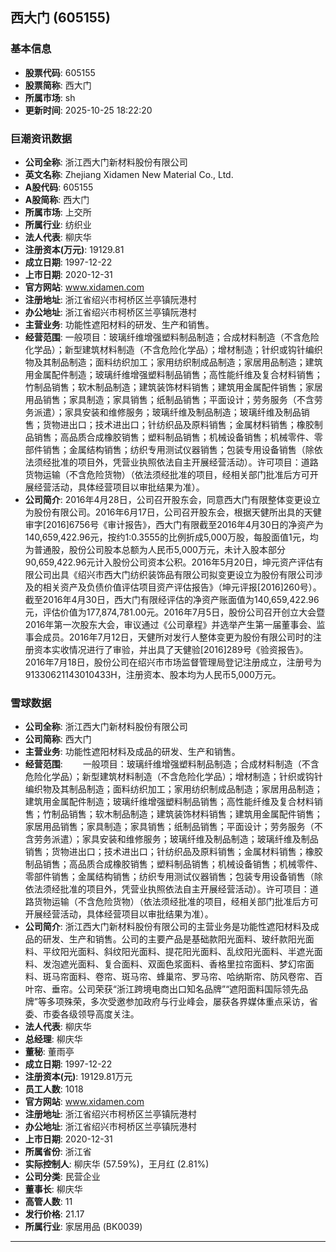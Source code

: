 ## 西大门 (605155)

### 基本信息

- **股票代码**: 605155
- **股票简称**: 西大门
- **所属市场**: sh
- **更新时间**: 2025-10-25 18:22:20

### 巨潮资讯数据

- **公司全称**: 浙江西大门新材料股份有限公司
- **英文名称**: Zhejiang Xidamen New Material Co., Ltd.
- **A股代码**: 605155
- **A股简称**: 西大门
- **所属市场**: 上交所
- **所属行业**: 纺织业
- **法人代表**: 柳庆华
- **注册资本(万元)**: 19129.81
- **成立日期**: 1997-12-22
- **上市日期**: 2020-12-31
- **官方网站**: www.xidamen.com
- **注册地址**: 浙江省绍兴市柯桥区兰亭镇阮港村
- **办公地址**: 浙江省绍兴市柯桥区兰亭镇阮港村
- **主营业务**: 功能性遮阳材料的研发、生产和销售。
- **经营范围**: 一般项目：玻璃纤维增强塑料制品制造；合成材料制造（不含危险化学品）；新型建筑材料制造（不含危险化学品）；增材制造；针织或钩针编织物及其制品制造；面料纺织加工；家用纺织制成品制造；家居用品制造；建筑用金属配件制造；玻璃纤维增强塑料制品销售；高性能纤维及复合材料销售；竹制品销售；软木制品制造；建筑装饰材料销售；建筑用金属配件销售；家居用品销售；家具制造；家具销售；纸制品销售；平面设计；劳务服务（不含劳务派遣）；家具安装和维修服务；玻璃纤维及制品制造；玻璃纤维及制品销售；货物进出口；技术进出口；针纺织品及原料销售；金属材料销售；橡胶制品销售；高品质合成橡胶销售；塑料制品销售；机械设备销售；机械零件、零部件销售；金属结构销售；纺织专用测试仪器销售；包装专用设备销售（除依法须经批准的项目外，凭营业执照依法自主开展经营活动）。许可项目：道路货物运输（不含危险货物）（依法须经批准的项目，经相关部门批准后方可开展经营活动，具体经营项目以审批结果为准）。
- **公司简介**: 2016年4月28日，公司召开股东会，同意西大门有限整体变更设立为股份有限公司。2016年6月17日，公司召开股东会，根据天健所出具的天健审字[2016]6756号《审计报告》，西大门有限截至2016年4月30日的净资产为140,659,422.96元，按约1:0.3555的比例折成5,000万股，每股面值1元，均为普通股，股份公司股本总额为人民币5,000万元，未计入股本部分90,659,422.96元计入股份公司资本公积。2016年5月20日，坤元资产评估有限公司出具《绍兴市西大门纺织装饰品有限公司拟变更设立为股份有限公司涉及的相关资产及负债价值评估项目资产评估报告》（坤元评报[2016]260号）。截至2016年4月30日，西大门有限经评估的净资产账面值为140,659,422.96元，评估价值为177,874,781.00元。2016年7月5日，股份公司召开创立大会暨2016年第一次股东大会，审议通过《公司章程》并选举产生第一届董事会、监事会成员。2016年7月12日，天健所对发行人整体变更为股份有限公司时的注册资本实收情况进行了审验，并出具了天健验[2016]289号《验资报告》。2016年7月18日，股份公司在绍兴市市场监督管理局登记注册成立，注册号为91330621143010433H，注册资本、股本均为人民币5,000万元。

### 雪球数据

- **公司全称**: 浙江西大门新材料股份有限公司
- **公司简称**: 西大门
- **主营业务**: 功能性遮阳材料及成品的研发、生产和销售。
- **经营范围**: 　　一般项目：玻璃纤维增强塑料制品制造；合成材料制造（不含危险化学品）；新型建筑材料制造（不含危险化学品）；增材制造；针织或钩针编织物及其制品制造；面料纺织加工；家用纺织制成品制造；家居用品制造；建筑用金属配件制造；玻璃纤维增强塑料制品销售；高性能纤维及复合材料销售；竹制品销售；软木制品制造；建筑装饰材料销售；建筑用金属配件销售；家居用品销售；家具制造；家具销售；纸制品销售；平面设计；劳务服务（不含劳务派遣）；家具安装和维修服务；玻璃纤维及制品制造；玻璃纤维及制品销售；货物进出口；技术进出口；针纺织品及原料销售；金属材料销售；橡胶制品销售；高品质合成橡胶销售；塑料制品销售；机械设备销售；机械零件、零部件销售；金属结构销售；纺织专用测试仪器销售；包装专用设备销售（除依法须经批准的项目外，凭营业执照依法自主开展经营活动）。许可项目：道路货物运输（不含危险货物）（依法须经批准的项目，经相关部门批准后方可开展经营活动，具体经营项目以审批结果为准）。
- **公司简介**: 浙江西大门新材料股份有限公司的主营业务是功能性遮阳材料及成品的研发、生产和销售。公司的主要产品是基础款阳光面料、玻纤款阳光面料、平纹阳光面料、斜纹阳光面料、提花阳光面料、乱纹阳光面料、半遮光面料、发泡遮光面料、复合面料、双面色浆面料、香格里拉帘面料、梦幻帘面料、斑马帘面料、卷帘、斑马帘、蜂巢帘、罗马帘、哈纳斯帘、防风卷帘、百叶帘、垂帘。公司荣获“浙江跨境电商出口知名品牌”“遮阳面料国际领先品牌”等多项殊荣，多次受邀参加政府与行业峰会，屡获各界媒体重点采访，省委、市委各级领导高度关注。
- **法人代表**: 柳庆华
- **总经理**: 柳庆华
- **董秘**: 董雨亭
- **成立日期**: 1997-12-22
- **注册资本(元)**: 19129.81万元
- **员工人数**: 1018
- **官方网站**: www.xidamen.com
- **注册地址**: 浙江省绍兴市柯桥区兰亭镇阮港村
- **办公地址**: 浙江省绍兴市柯桥区兰亭镇阮港村
- **上市日期**: 2020-12-31
- **所属省份**: 浙江省
- **实际控制人**: 柳庆华 (57.59%)，王月红 (2.81%)
- **公司分类**: 民营企业
- **董事长**: 柳庆华
- **高管人数**: 11
- **发行价格**: 21.17
- **所属行业**: 家居用品 (BK0039)

---